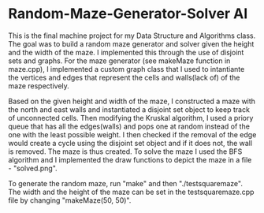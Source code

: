 # Random-Maze-Generator-Solver AI

This is the final machine project for my Data Structure and Algorithms class. 
The goal was to build a random maze generator and solver given the height and the width of the maze. 
I implemented this through the use of disjoint sets and graphs. For the maze generator (see makeMaze function
in maze.cpp), I implemented a custom graph class that I used to intantiante the vertices and edges that 
represent the cells and walls(lack of) of the maze respectively. 

Based on the given height and width of the maze, I constructed a maze with the north and east walls and instantiated a
disjoint set object to keep track of unconnected cells. Then modifying the Kruskal algorithm, I used a priory queue that has
all the edges(walls) and pops one at random instead of the one with the least possible weight. I then checked if the removal of the edge 
would create a cycle using the disjoint set object and if it does not, the wall is removed. The maze is thus created. To solve
the maze I used the BFS algorithm and I implemented the draw functions to depict the maze in a file - "solved.png". 

To generate the random maze, run "make" and then "./testsquaremaze". The width and the height of the maze can be set in the 
testsquaremaze.cpp file by changing "makeMaze(50, 50)".


